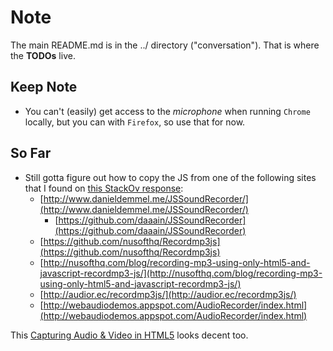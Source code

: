 Note
====
The main README.md is in the ../ directory ("conversation").
That is where the **TODOs** live.


Keep Note
---------

* You can't (easily) get access to the *microphone* when running `Chrome` locally,
  but you can with `Firefox`, so use that for now.

So Far
------

* Still gotta figure out how to copy the JS from one of the following sites that I found on
  [this StackOv response](http://stackoverflow.com/questions/16413063/html5-record-audio-to-file):
    * [http://www.danieldemmel.me/JSSoundRecorder/](http://www.danieldemmel.me/JSSoundRecorder/)
        * [https://github.com/daaain/JSSoundRecorder](https://github.com/daaain/JSSoundRecorder)
    * [https://github.com/nusofthq/Recordmp3js](https://github.com/nusofthq/Recordmp3js)
    * [http://nusofthq.com/blog/recording-mp3-using-only-html5-and-javascript-recordmp3-js/](http://nusofthq.com/blog/recording-mp3-using-only-html5-and-javascript-recordmp3-js/)
    * [http://audior.ec/recordmp3js/](http://audior.ec/recordmp3js/)
    * [http://webaudiodemos.appspot.com/AudioRecorder/index.html](http://webaudiodemos.appspot.com/AudioRecorder/index.html)

This [Capturing Audio & Video in HTML5](http://www.html5rocks.com/en/tutorials/getusermedia/intro/)
looks decent too.
